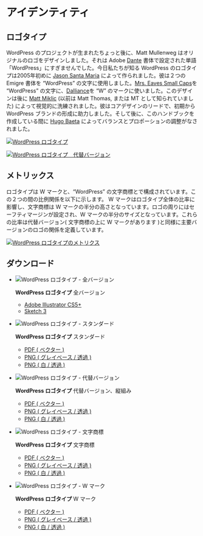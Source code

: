 <!-- # Identity -->
# アイデンティティ

<!-- ## Logotype -->
## ロゴタイプ

<!-- Shortly after the WordPress project was born, Matt Mullenweg designed the original logo; it was simply the word “WordPress” set in the Adobe [Dante](https://www.myfonts.com/fonts/adobe/dante/) typeface. The WordPress logotype as we know it today was created in early 2005 by [Jason Santa Maria](http://jasonsantamaria.com/). He used two Emigre typefaces: [Mrs. Eaves Small Caps](http://www.myfonts.com/fonts/emigre/mrs-eaves-ot/small-caps-ot/ "Emigre: Mrs. Eaves Small Caps") for the “WordPress” text, and [Dalliance](http://www.myfonts.com/fonts/emigre/dalliance-ot/roman/glyphs.html#glyphs/322943/77 "Emigre: Dalliance") as influence for the “W” mark. The design was later visually refined by [Matt Miklic](http://mattmiklic.com/) (formerly known as Matt Thomas, or MT) — the core design lead, who helped shape the WordPress brand from early on, and later further adjusted for balance and proportions by [Hugo Baeta](http://hugobaeta.com), during the creation of this Handbook. -->

WordPress のプロジェクトが生まれたちょっと後に、Matt Mullenweg はオリジナルのロゴをデザインしました。それは Adobe [Dante](https://www.myfonts.com/fonts/adobe/dante/) 書体で設定された単語「WordPress」にすぎませんでした。今日私たちが知る WordPress のロゴタイプは2005年初めに [Jason Santa Maria](http://jasonsantamaria.com/) によって作られました。彼は２つの Emigre 書体を “WordPress” の文字に使用しました。[Mrs. Eaves Small Caps](http://www.myfonts.com/fonts/emigre/mrs-eaves-ot/small-caps-ot/ "Emigre: Mrs. Eaves Small Caps")を “WordPress” の文字に、[Dalliance](http://www.myfonts.com/fonts/emigre/dalliance-ot/roman/glyphs.html#glyphs/322943/77 "Emigre: Dalliance")を “W” のマークに使いました。このデザインは後に [Matt Miklic](http://mattmiklic.com/) (以前は Matt Thomas, または MT として知られていました) によって視覚的に洗練されました。彼はコアデザインのリードで、初期から WordPress ブランドの形成に助力しました。そして後に、このハンドブックを作成している間に [Hugo Baeta](http://hugobaeta.com) によってバランスとプロポーションの調整がなされました。

<!-- [![WordPress Logotype](https://i0.wp.com/make.wordpress.org/design/files/2015/02/logotype-01-standard.png?resize=776%2C263&ssl=1)](https://i0.wp.com/make.wordpress.org/design/files/2015/02/logotype-01-standard.png?ssl=1) -->

[![WordPress ロゴタイプ](https://i0.wp.com/make.wordpress.org/design/files/2015/02/logotype-01-standard.png?resize=776%2C263&ssl=1)](https://i0.wp.com/make.wordpress.org/design/files/2015/02/logotype-01-standard.png?ssl=1)

<!-- [![WordPress Logotype Alternative](https://i1.wp.com/make.wordpress.org/design/files/2015/02/logotype-01-alternative.png?resize=776%2C420&ssl=1)](https://i1.wp.com/make.wordpress.org/design/files/2015/02/logotype-01-alternative.png?ssl=1) -->

[![WordPress ロゴタイプ　代替バージョン](https://i1.wp.com/make.wordpress.org/design/files/2015/02/logotype-01-alternative.png?resize=776%2C420&ssl=1)](https://i1.wp.com/make.wordpress.org/design/files/2015/02/logotype-01-alternative.png?ssl=1)

<!-- ## Metrics  -->
## メトリックス

<!-- The Logotype is composed of the W mark, and the “WordPress” wordmark. The proportional relationship between the two are demonstrated below. The W mark dictates the set of proportions for the whole logotype, and the wordmark is half the height of the W mark. There is a set safety margin around the logo, that measures half the size of the W mark. These proportions define the relationship of the logo in the main version as well as the alternate version (the one with the W mark on top of the wordmark). -->

ロゴタイプは W マークと、“WordPress” の文字商標とで構成されています。この２つの間の比例関係を以下に示します。 W マークはロゴタイプ全体の比率に影響し、文字商標は W マークの半分の高さとなっています。ロゴの周りにはセーフティマージンが設定され、W マークの半分のサイズとなっています。これらの比率は代替バージョン( 文字商標の上に W マークがあります )と同様に主要バージョンのロゴの関係を定義しています。

<!-- [![WordPress Logotype Metrics](https://i1.wp.com/make.wordpress.org/design/files/2015/02/logotype-02-metrics.png?resize=776%2C665&ssl=1)](https://i1.wp.com/make.wordpress.org/design/files/2015/02/logotype-02-metrics.png?ssl=1) -->

[![WordPress ロゴタイプのメトリクス](https://i1.wp.com/make.wordpress.org/design/files/2015/02/logotype-02-metrics.png?resize=776%2C665&ssl=1)](https://i1.wp.com/make.wordpress.org/design/files/2015/02/logotype-02-metrics.png?ssl=1)

<!-- ## Downloads -->
## ダウンロード

<!-- *   ![WordPress Logotypes - All Versions](https://i2.wp.com/make.wordpress.org/design/files/2015/02/wordpress-logotype-allversions-download.png?w=776&ssl=1)
    
    **WordPress Logotypes** All Versions
    
    *   [Adobe Illustrator CS5+](https://make.wordpress.org/design/files/2016/09/WordPress-logotype-all.ai_.zip)
    *   [Sketch 3](https://make.wordpress.org/design/files/2016/09/WordPress-logotype-all.sketch.zip)
*   ![WordPress Logotype - Standard](https://i0.wp.com/make.wordpress.org/design/files/2015/02/wordpress-logotype-standard-download.png?w=776&ssl=1)
    
    **WordPress Logotype** Standard
    
    *   [PDF (Vector)](https://make.wordpress.org/design/files/2016/09/WordPress-logotype-standard.pdf)
    *   [PNG (BaseGray/transparent)](https://make.wordpress.org/design/files/2016/09/WordPress-logotype-standard.png)
    *   [PNG (White/transparent)](https://make.wordpress.org/design/files/2016/09/WordPress-logotype-standard-white.png)
*   ![WordPress Logotype - Alternative](https://i0.wp.com/make.wordpress.org/design/files/2015/02/wordpress-logotype-alternative-download.png?w=776&ssl=1)
    
    **WordPress Logotype** Alternative, vertical arrangement
    
    *   [PDF (Vector)](https://make.wordpress.org/design/files/2016/09/WordPress-logotype-alternative.pdf)
    *   [PNG (BaseGray/transparent)](https://make.wordpress.org/design/files/2016/09/WordPress-logotype-alternative.png)
    *   [PNG (White/transparent)](https://make.wordpress.org/design/files/2016/09/WordPress-logotype-alternative-white.png)
*   ![WordPress Logotype - Word Mark](https://i0.wp.com/make.wordpress.org/design/files/2015/02/wordpress-logotype-wordmark-download.png?w=776&ssl=1)
    
    **WordPress Logotype** Word Mark
    
    *   [PDF (Vector)](https://make.wordpress.org/design/files/2016/09/WordPress-logotype-wordmark.pdf)
    *   [PNG (BaseGray/transparent)](https://make.wordpress.org/design/files/2016/09/WordPress-logotype-wordmark.png)
    *   [PNG (White/transparent)](https://make.wordpress.org/design/files/2016/09/WordPress-logotype-wordmark-white.png)
*   ![WordPress Logotype - W Mark](https://i0.wp.com/make.wordpress.org/design/files/2015/02/wordpress-logotype-wmark-download.png?w=776&ssl=1)
    
    **WordPress Logotype** W Mark
    
    *   [PDF (Vector)](https://make.wordpress.org/design/files/2016/09/WordPress-logotype-wmark.pdf)
    *   [PNG (BaseGray/transparent)](https://make.wordpress.org/design/files/2016/09/WordPress-logotype-wmark.png)
    *   [PNG (White/transparent)](https://make.wordpress.org/design/files/2016/09/WordPress-logotype-wmark-white.png) -->
*   ![WordPress ロゴタイプ - 全バージョン](https://i2.wp.com/make.wordpress.org/design/files/2015/02/wordpress-logotype-allversions-download.png?w=776&ssl=1)
    
    **WordPress ロゴタイプ** 全バージョン
    
    *   [Adobe Illustrator CS5+](https://make.wordpress.org/design/files/2016/09/WordPress-logotype-all.ai_.zip)
    *   [Sketch 3](https://make.wordpress.org/design/files/2016/09/WordPress-logotype-all.sketch.zip)
*   ![WordPress ロゴタイプ - スタンダード](https://i0.wp.com/make.wordpress.org/design/files/2015/02/wordpress-logotype-standard-download.png?w=776&ssl=1)
    
    **WordPress ロゴタイプ** スタンダード
    
    *   [PDF ( ベクター )](https://make.wordpress.org/design/files/2016/09/WordPress-logotype-standard.pdf)
    *   [PNG ( グレイベース / 透過 )](https://make.wordpress.org/design/files/2016/09/WordPress-logotype-standard.png)
    *   [PNG ( 白 / 透過 )](https://make.wordpress.org/design/files/2016/09/WordPress-logotype-standard-white.png)
*   ![WordPress ロゴタイプ - 代替バージョン](https://i0.wp.com/make.wordpress.org/design/files/2015/02/wordpress-logotype-alternative-download.png?w=776&ssl=1)
    
    **WordPress ロゴタイプ** 代替バージョン、縦組み
    
    *   [PDF ( ベクター )](https://make.wordpress.org/design/files/2016/09/WordPress-logotype-alternative.pdf)
    *   [PNG ( グレイベース / 透過 )](https://make.wordpress.org/design/files/2016/09/WordPress-logotype-alternative.png)
    *   [PNG ( 白 / 透過 )](https://make.wordpress.org/design/files/2016/09/WordPress-logotype-alternative-white.png)
*   ![WordPress ロゴタイプ - 文字商標](https://i0.wp.com/make.wordpress.org/design/files/2015/02/wordpress-logotype-wordmark-download.png?w=776&ssl=1)
    
    **WordPress ロゴタイプ** 文字商標
    
    *   [PDF ( ベクター )](https://make.wordpress.org/design/files/2016/09/WordPress-logotype-wordmark.pdf)
    *   [PNG ( グレイベース / 透過 )](https://make.wordpress.org/design/files/2016/09/WordPress-logotype-wordmark.png)
    *   [PNG ( 白 / 透過 )](https://make.wordpress.org/design/files/2016/09/WordPress-logotype-wordmark-white.png)
*   ![WordPress ロゴタイプ - W マーク](https://i0.wp.com/make.wordpress.org/design/files/2015/02/wordpress-logotype-wmark-download.png?w=776&ssl=1)
    
    **WordPress ロゴタイプ** W マーク
    
    *   [PDF ( ベクター )](https://make.wordpress.org/design/files/2016/09/WordPress-logotype-wmark.pdf)
    *   [PNG ( グレイベース / 透過 )](https://make.wordpress.org/design/files/2016/09/WordPress-logotype-wmark.png)
    *   [PNG ( 白 / 透過 )](https://make.wordpress.org/design/files/2016/09/WordPress-logotype-wmark-white.png)

